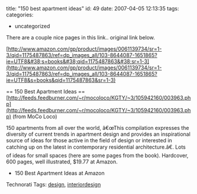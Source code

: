 title: "150 best apartment ideas"
id: 49
date: 2007-04-05 12:13:35
tags: 
categories: 
- uncategorized

There are a couple nice pages in this link.. original link below.

[http://www.amazon.com/gp/product/images/0061139734/sr=1-3/qid=1175487863/ref=dp_images_all/103-8644087-1651865?ie=UTF8&#38;s=books&#38;qid=1175487863&#38;sr=1-3](http://www.amazon.com/gp/product/images/0061139734/sr=1-3/qid=1175487863/ref=dp_images_all/103-8644087-1651865?ie=UTF8&s=books&qid=1175487863&sr=1-3)

== 150 Best Apartment Ideas ==
  [http://feeds.feedburner.com/~r/mocoloco/KGTY/~3/105942160/003963.php](http://feeds.feedburner.com/~r/mocoloco/KGTY/~3/105942160/003963.php)
  (from MoCo Loco)

150 apartments from all over the world, â€œThis compilation expresses the diversity of current trends in apartment design and provides an inspirational source of ideas for those active in the field of design or interested in catching up on the latest in contemporary residential architecture.â€. Lots of ideas for small spaces (here are some pages from the book). Hardcover, 600 pages, well illustrated, $19.77 at Amazon.

+ 150 Best Apartment Ideas at Amazon

<!-- technorati tags start -->

Technorati Tags: [design](http://www.technorati.com/tag/design), [interiordesign](http://www.technorati.com/tag/interiordesign)
<!-- technorati tags end -->
